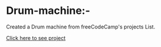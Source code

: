 # Drum-machine:-
Created a Drum machine from freeCodeCamp's projects List.

[Click here to see project](https://frankie3388.github.io/Drum-machine/)

